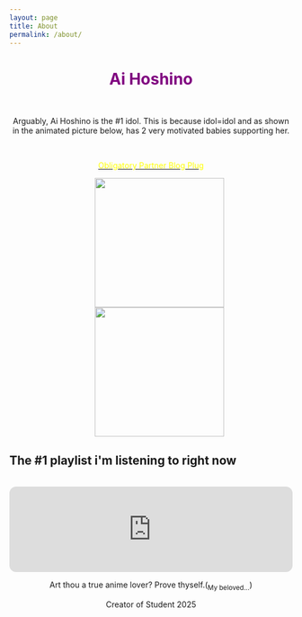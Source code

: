 ```yaml
---
layout: page
title: About
permalink: /about/
---
```

<html>
<head>

<style>
h1 {text-align: center;}
p {text-align: center;}
img {
  padding-left: 30px;
  display: inline-block;
}
icentered {
  display: block;
  margin-left: auto;
  margin-right: auto;
}
    #secretMessage {
        display: none;
}
</style>
</head>
<body>
<p><h1><span style="color:purple;font-weight:bold">Ai Hoshino</span></h1></p> 
<br>
<p>Arguably, Ai Hoshino is the #1 idol. This is because idol=idol and as shown in the animated picture below, has 2 very motivated babies supporting her.</p></br>
<p><a href="https://evansvetina.github.io/CSSEproj1" target="_blank"><span style="color:yellow">Obligatory Partner Blog Plug</span></a></p>

<img src="https://cdn.myanimelist.net/r/200x268/images/characters/6/496453.jpg?s=f78b6dbaf8d93085f406d5bb9d2aab70" height="230" class="center"> <img src="https://media1.tenor.com/m/PdX3X0HrrkYAAAAd/oshi-no-ko-aqua.gif" height="230">

<h2>The #1 playlist i'm listening to right now</h2> <br> <iframe style="border-radius:12px" src="https://open.spotify.com/embed/playlist/13JzhlV0FLIB1ue21TCusB?utm_source=generator" width="100%" height="152" frameBorder="0" allowfullscreen="" allow="autoplay; clipboard-write; encrypted-media; fullscreen; picture-in-picture" loading="lazy"></iframe>

<p>Art thou a true anime lover? Prove thyself.(<sub>My beloved...</sub>)</p>
    <div id="secretMessage">
        <p>You have proven yourself. You may now see my anime list</p>
        <ul>
            <li>#1 Your Lie in April -already watched</li>
            <li>#2 Oshi No Ko -already watched</li>
            <li>#3 Jujutsu Kaisen -already watched</li>
            <li>#4 My Teen Romantic Comedy SNAFU -already watched</li>
            <li>#4 Alya Sometimes Hides Her Feelings in Russian -watched season 1, season 2 on the way</li>
        </ul>
        <h3>Not watched yet</h3>
        <ul>
            <li>The Angel Next Door Spoils Me Rotten</li>
            <li>Kiznaiver</li>
            <li>Love, Chuunibyo, and Other Delusions</li>
            <li>Death Note</li>
        </ul>
    </div>

<script>
        // Correct the sequence (no spaces in between)
        const weebCode = [
            "a", "i", "h", "o", "s", "h", "i", "n", "o"
        ];

        let inputSequence = [];

        window.addEventListener("keydown", (event) => {
            // Add the key pressed to the input sequence
            inputSequence.push(event.key.toLowerCase());

            // Limit the input sequence length to the length of the weebCode
            if (inputSequence.length > weebCode.length) {
                inputSequence.shift();
            }

            // Check if the input matches the weebCode sequence
            if (JSON.stringify(inputSequence) === JSON.stringify(weebCode)) {
                // Reveal the secret message if the code is correct
                document.getElementById("secretMessage").style.display = "block";
            }
        });
</script>  
 </body>   

Creator of Student 2025
</html>